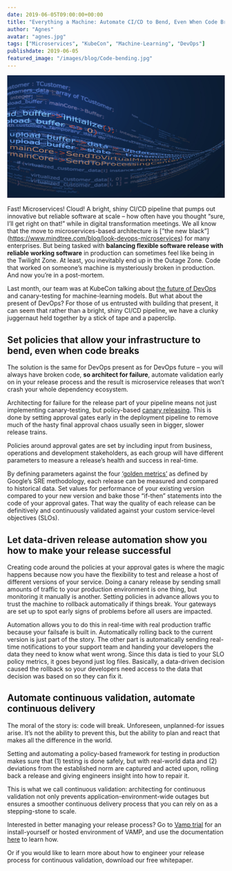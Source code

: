 ```yaml
---
date: 2019-06-05T09:00:00+00:00
title: "Everything a Machine: Automate CI/CD to Bend, Even When Code Breaks"
author: "Agnes"
avatar: "agnes.jpg"
tags: ["Microservices", "KubeCon", "Machine-Learning", "DevOps"]
publishdate: 2019-06-05
featured_image: "/images/blog/Code-bending.jpg"
---
```


![](/images/blog/Code-bending.jpg)  

Fast! Microservices! Cloud! A bright, shiny CI/CD pipeline that pumps out innovative but reliable software at scale –
how often have you thought “sure, I’ll get right on that!”  while in digital transformation meetings. We all know that
the move to microservices-based architecture is [”the new black”] (https://www.mindtree.com/blog/look-devops-microservices) for many enterprises. But being tasked with **balancing flexible software release with reliable working software** in production can sometimes feel like being in the Twilight Zone. At least, you inevitably end up in the Outage Zone. Code that worked on someone’s machine is mysteriously broken in production. And now you’re in a post-mortem.

<!--more-->

Last month, our team was at KubeCon talking about [the future of
DevOps](https://vamp.io/news/vamp-at-kubecon-2019/?utm_source=blog&utm_medium=blog&utm_campaign=20190529-kubecon&utm_content=everything-a-machine)
and canary-testing for machine-learning models. But what about the present of DevOps? For those of us entrusted with
building that present, it can seem that rather than a bright, shiny CI/CD pipeline, we have a clunky juggernaut held
together by a stick of tape and a paperclip. 

## Set policies that allow your infrastructure to bend, even when code breaks

The solution is the same for DevOps present as for DevOps future – you will always have broken code, **so
architect for failure**, automate validation early on in your release process and the result is microservice releases
that won’t crash your whole dependency ecosystem.

Architecting for failure for the release part of your pipeline means
not just implementing canary-testing, but policy-based [canary releasing](https://cloud.google.com/blog/products/gcp/how-release-canaries-can-save-your-bacon-cre-life-lessons). This
is done by setting approval gates early in the deployment pipeline to remove much of the hasty final approval chaos
usually seen in bigger, slower release trains. 

Policies around approval gates are set by including input from business,
operations and development stakeholders, as each group will have different parameters to measure a release’s health and
success in real-time. 

By defining parameters against the four [‘golden metrics’](https://landing.google.com/sre/sre-book/chapters/monitoring-distributed-systems/) as defined by Google’s SRE
methodology, each release can be measured and compared to historical data. Set values for performance of your existing
version compared to your new version and bake those “if-then” statements into the code of your approval gates. That way
the quality of each release can be definitively and continuously validated against your custom service-level objectives
(SLOs).

## Let data-driven release automation show you how to make your release successful

Creating code around the policies at your approval gates is where the magic happens because now you have the flexibility
to test and release a host of different versions of your service. Doing a canary release by sending small amounts of
traffic to your production environment is one thing, but monitoring it manually is another. Setting policies in advance
allows you to trust the machine to rollback automatically if things break. Your gateways are set up to spot early signs
of problems before all users are impacted. 

Automation allows you to do this in real-time with real production traffic
because your failsafe is built in. Automatically rolling back to the current version is just part of the story. The
other part is automatically sending real-time notifications to your support team and handing your developers the data
they need to know what went wrong. Since this data is tied to your SLO policy metrics, it goes beyond just log files.
Basically, a data-driven decision caused the rollback so your developers need access to the data that decision was based
on so they can fix it.

## Automate continuous validation, automate continuous delivery


The moral of the story is: code will break. Unforeseen, unplanned-for issues arise. It’s not the ability to prevent
this, but the ability to plan and react that makes all the difference in the world.  

Setting and automating a policy-based framework for testing in production makes sure that (1) testing is done safely, but with real-world data
and (2) deviations from the established norm are captured and acted upon, rolling back a release and giving engineers
insight into how to repair it. 

This is what we call continuous validation: architecting for continuous validation not
only prevents application-environment-wide outages but ensures a smoother continuous delivery process that you can rely on as a
stepping-stone to scale.

Interested in better managing your release process? Go to [Vamp trial](https://vamp.io/ee-trial-signup/) for an install-yourself or hosted environment of VAMP, and use the documentation [here](https://vamp.io/documentation/installation/v1.0.0/overview/) to learn how.

Or if you would like to learn more about how to engineer your release process for continuous validation, download our free whitepaper.

